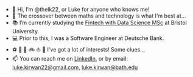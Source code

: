 - 👋 Hi, I’m @thelk22, or Luke for anyone who knows me! 
- 👀 The crossover between maths and technology is what I'm best at...
- :books: I’m currently studying the [Fintech with Data Science MSc](https://www.bristol.ac.uk/study/postgraduate/2021/eng/msc-financial-technology-with-data-science/) at Bristol University.
- :computer: Prior to this, I was a Software Engineer at Deutsche Bank.
- :soccer: :european_castle: 🌱 :bike: :sailboat: :rocket: I've got a lot of interests! Some clues...
- 📫 You can reach me on [LinkedIn](https://www.linkedin.com/in/luke-kirwan/), or by email: luke.kirwan22@gmail.com, luke.kirwan@bath.edu

<!---
thelk22/thelk22 is a ✨ special ✨ repository because its `README.md` (this file) appears on your GitHub profile.
You can click the Preview link to take a look at your changes.
--->
